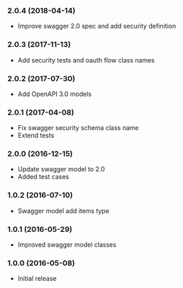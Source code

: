 
### 2.0.4 (2018-04-14)

* Improve swagger 2.0 spec and add security definition

### 2.0.3 (2017-11-13)

* Add security tests and oauth flow class names

### 2.0.2 (2017-07-30)

* Add OpenAPI 3.0 models

### 2.0.1 (2017-04-08)

* Fix swagger security schema class name
* Extend tests

### 2.0.0 (2016-12-15)

* Update swagger model to 2.0
* Added test cases

### 1.0.2 (2016-07-10)

* Swagger model add items type

### 1.0.1 (2016-05-29)

* Improved swagger model classes

### 1.0.0 (2016-05-08)

* Initial release
